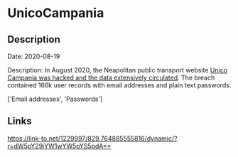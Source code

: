 # UnicoCampania

## Description

Date: 2020-08-19

Description:
In August 2020, the Neapolitan public transport website <a href="https://www.fanpage.it/napoli/unico-campania-hackerato-il-sito-65mila-email-e-password-di-utenti-in-rete-subito-disattivati/" target="_blank" rel="noopener">Unico Campania was hacked and the data extensively circulated</a>. The breach contained 166k user records with email addresses and plain text passwords.


['Email addresses', 'Passwords']

## Links

https://link-to.net/1229997/829.764885555816/dynamic/?r=dW5pY29jYW1wYW5pYS5pdA==